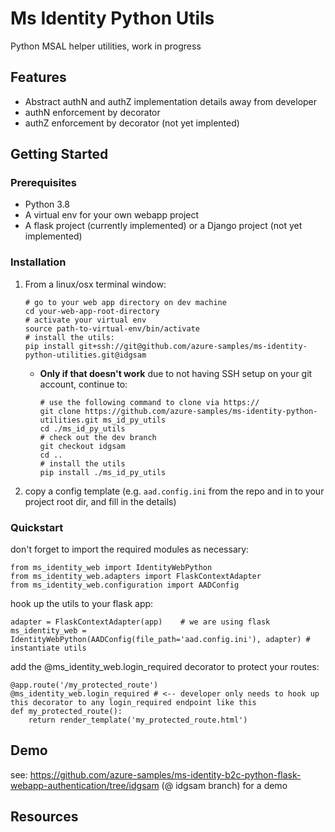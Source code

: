 # Ms Identity Python Utils

Python MSAL helper utilities, work in progress

## Features

- Abstract authN and authZ implementation details away from developer
- authN enforcement by decorator
- authZ enforcement by decorator (not yet implented)

## Getting Started

### Prerequisites

- Python 3.8
- A virtual env for your own webapp project
- A flask project (currently implemented) or a Django project (not yet implemented)

### Installation

1. From a linux/osx terminal window:
    ```
    # go to your web app directory on dev machine
    cd your-web-app-root-directory
    # activate your virtual env
    source path-to-virtual-env/bin/activate
    # install the utils:
    pip install git+ssh://git@github.com/azure-samples/ms-identity-python-utilities.git@idgsam
    ```
      - **Only if that doesn't work** due to not having SSH setup on your git account, continue to:
        ```
        # use the following command to clone via https://
        git clone https://github.com/azure-samples/ms-identity-python-utilities.git ms_id_py_utils
        cd ./ms_id_py_utils
        # check out the dev branch
        git checkout idgsam
        cd ..
        # install the utils
        pip install ./ms_id_py_utils
        ```
1. copy a config template (e.g. `aad.config.ini` from the repo and in to your project root dir, and fill in the details)

### Quickstart


don't forget to import the required modules as necessary:
```
from ms_identity_web import IdentityWebPython
from ms_identity_web.adapters import FlaskContextAdapter
from ms_identity_web.configuration import AADConfig
```

hook up the utils to your flask app:
```
adapter = FlaskContextAdapter(app)    # we are using flask
ms_identity_web = IdentityWebPython(AADConfig(file_path='aad.config.ini'), adapter) # instantiate utils
```

add the @ms_identity_web.login_required decorator to protect your routes:
```
@app.route('/my_protected_route')
@ms_identity_web.login_required # <-- developer only needs to hook up this decorator to any login_required endpoint like this
def my_protected_route():
    return render_template('my_protected_route.html')
```

## Demo

see: https://github.com/azure-samples/ms-identity-b2c-python-flask-webapp-authentication/tree/idgsam  (@ idgsam branch) for a demo

## Resources


